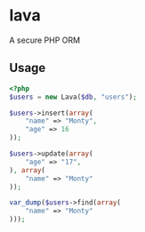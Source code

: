 # lava
A secure PHP ORM

## Usage

``` php
<?php
$users = new Lava($db, "users");

$users->insert(array(
	"name" => "Monty",
	"age" => 16
));

$users->update(array(
	"age" => "17",
), array(
	"name" => "Monty"
));

var_dump($users->find(array(
	"name" => "Monty"
)));
```
